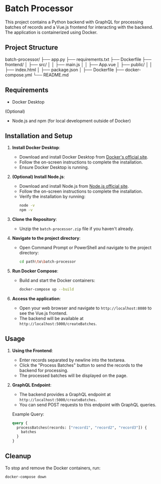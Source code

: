 # Batch Processor

This project contains a Python backend with GraphQL for processing batches of records and a Vue.js frontend for interacting with the backend. The application is containerized using Docker.

## Project Structure

batch-processor/
├── app.py
├── requirements.txt
├── Dockerfile
├── frontend/
│ ├── src/
│ │ ├── main.js
│ │ ├── App.vue
│ ├── public/
│ │ ├── index.html
│ ├── package.json
│ ├── Dockerfile
├── docker-compose.yml
└── README.md


## Requirements

- Docker Desktop

(Optional)
- Node.js and npm (for local development outside of Docker)

## Installation and Setup

1. **Install Docker Desktop**:
    - Download and install Docker Desktop from [Docker's official site](https://www.docker.com/products/docker-desktop).
    - Follow the on-screen instructions to complete the installation.
    - Ensure Docker Desktop is running.

2. **(Optional) Install Node.js**:
    - Download and install Node.js from [Node.js official site](https://nodejs.org/).
    - Follow the on-screen instructions to complete the installation.
    - Verify the installation by running:
      ```bash
      node -v
      npm -v
      ```

3. **Clone the Repository**:
    - Unzip the `batch-processor.zip` file if you haven't already.

4. **Navigate to the project directory**:
    - Open Command Prompt or PowerShell and navigate to the project directory:
      ```bash
      cd path\to\batch-processor
      ```

5. **Run Docker Compose**:
    - Build and start the Docker containers:
      ```bash
      docker-compose up --build
      ```

6. **Access the application**:
    - Open your web browser and navigate to `http://localhost:8080` to see the Vue.js frontend.
    - The backend will be available at `http://localhost:5000/createBatches`.

## Usage

1. **Using the Frontend**:
    - Enter records separated by newline into the textarea.
    - Click the "Process Batches" button to send the records to the backend for processing.
    - The processed batches will be displayed on the page.

2. **GraphQL Endpoint**:
    - The backend provides a GraphQL endpoint at `http://localhost:5000/createBatches`.
    - You can send POST requests to this endpoint with GraphQL queries.

    Example Query:
    ```graphql
    query {
      processBatches(records: ["record1", "record2", "record3"]) {
        batches
      }
    }
    ```

## Cleanup

To stop and remove the Docker containers, run:
```bash
docker-compose down
```